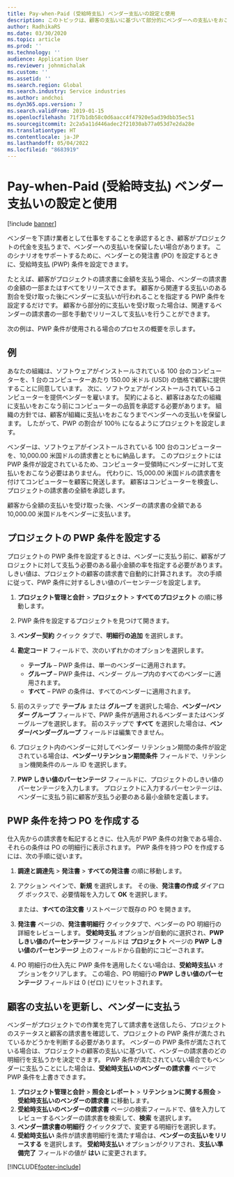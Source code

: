 ```yaml
---
title: Pay-when-Paid (受給時支払) ベンダー支払いの設定と使用
description: このトピックは、顧客の支払いに基づいて部分的にベンダーへの支払いをおこなえるように、受給時支払 (PWP) 条件を作成する方法について説明します。
author: RadhikaRS
ms.date: 03/30/2020
ms.topic: article
ms.prod: ''
ms.technology: ''
audience: Application User
ms.reviewer: johnmichalak
ms.custom: ''
ms.assetid: ''
ms.search.region: Global
ms.search.industry: Service industries
ms.author: andchoi
ms.dyn365.ops.version: 7
ms.search.validFrom: 2019-01-15
ms.openlocfilehash: 71f7b1db58c0d6aacc4f47920e5ad39dbb35ec51
ms.sourcegitcommit: 2c2a5a11d446adec2f21030ab77a053d7e2da28e
ms.translationtype: HT
ms.contentlocale: ja-JP
ms.lasthandoff: 05/04/2022
ms.locfileid: "8683919"
---
```

# <a name="set-up-and-use-pay-when-paid-vendor-payments"></a>Pay-when-Paid (受給時支払) ベンダー支払いの設定と使用

[!include [banner](../includes/banner.md)]

ベンダーを下請け業者として仕事をすることを承認するとき、顧客がプロジェクトの代金を支払うまで、ベンダーへの支払いを保留したい場合があります。 このシナリオをサポートするために、ベンダーとの発注書 (PO) を設定するときに、受給時支払 (PWP) 条件を設定できます。

たとえば、顧客がプロジェクトの請求書に金額を支払う場合、ベンダーの請求書の金額の一部またはすべてをリリースできます。 顧客から関連する支払いのある割合を受け取った後にベンダーに支払いが行われることを指定する PWP 条件を設定するだけです。 顧客から部分的に支払いを受け取った場合は、関連するベンダーの請求書の一部を手動でリリースして支払いを行うことができます。

次の例は、PWP 条件が使用される場合のプロセスの概要を示します。

## <a name="example"></a>例

あなたの組織は、ソフトウェアがインストールされている 100 台のコンピューターを、1 台のコンピューターあたり 150.00 米ドル (USD) の価格で顧客に提供することに同意しています。 次に、ソフトウェアがインストールされているコンピューターを提供ベンダーを雇います。 契約によると、顧客はあなたの組織に支払いをおこなう前にコンピューターの品質を承認する必要があります。 組織の方針では、顧客が組織に支払いをおこなうまでベンダーへの支払いを保留します。 したがって、PWP の割合が 100％ になるようにプロジェクトを設定します。

ベンダーは、ソフトウェアがインストールされている 100 台のコンピューターを、10,000.00 米国ドルの請求書とともに納品します。 このプロジェクトには PWP 条件が設定されているため、コンピューター受領時にベンダーに対して支払いをおこなう必要はありません。 代わりに、15,000.00 米国ドルの請求書を付けてコンピューターを顧客に発送します。 顧客はコンピューターを検査し、プロジェクトの請求書の全額を承認します。

顧客から全額の支払いを受け取った後、ベンダーの請求書の全額である 10,000.00 米国ドルをベンダーに支払います。

## <a name="set-up-pwp-terms-for-a-project"></a>プロジェクトの PWP 条件を設定する

プロジェクトの PWP 条件を設定するときは、ベンダーに支払う前に、顧客がプロジェクトに対して支払う必要のある最小金額の率を指定する必要があります。 しきい値は、プロジェクトの顧客の請求書で自動的に計算されます。 次の手順に従って、PWP 条件に対するしきい値のパーセンテージを設定します。

1. **プロジェクト管理と会計** \> **プロジェクト** \> **すべてのプロジェクト** の順に移動します。
2. PWP 条件を設定するプロジェクトを見つけて開きます。
3. **ベンダー契約** クイック タブで、**明細行の追加** を選択します。
3. **勘定コード** フィールドで、次のいずれかのオプションを選択します。

    - **テーブル** – PWP 条件は、単一のベンダーに適用されます。
    - **グループ** – PWP 条件は、ベンダー グループ内のすべてのベンダーに適用されます。
    - **すべて** – PWP の条件は、すべてのベンダーに適用されます。

4. 前のステップで **テーブル** または **グループ** を選択した場合、**ベンダー/ベンダー グループ** フィールドで、PWP 条件が適用されるベンダーまたはベンダーグループを選択します。 前のステップで **すべて** を選択した場合は、**ベンダー/ベンダーグループ** フィールドは編集できません。
5. プロジェクト内のベンダーに対してベンダー リテンション期間の条件が設定されている場合は、**ベンダーリテンション期間条件** フィールドで、リテンション機関条件のルール ID を選択します。
6. **PWP しきい値のパーセンテージ** フィールドに、プロジェクトのしきい値のパーセンテージを入力します。 プロジェクトに入力するパーセンテージは、ベンダーに支払う前に顧客が支払う必要のある最小金額を定義します。

## <a name="create-a-po-that-has-pwp-terms"></a>PWP 条件を持つ PO を作成する

仕入先からの請求書を転記するときに、仕入先が PWP 条件の対象である場合、それらの条件は PO の明細行に表示されます。 PWP 条件を持つ PO を作成するには、次の手順に従います。

1. **調達と調達先** \> **発注書** \> **すべての発注書** の順に移動します。
2. アクション ペインで、**新規** を選択します。 その後、**発注書の作成** ダイアログ ボックスで、必要情報を入力して **OK** を選択します。

    または、**すべての注文書** リストページで既存の PO を開きます。

4. **発注書** ページの、**発注書明細行** クイックタブで、ベンダーの PO 明細行の詳細をレビューします。 **受給時支払** オプションが自動的に選択され、**PWP しきい値のパーセンテージ** フィールドは **プロジェクト** ページの **PWP しきい値のパーセンテージ** 上のフィールドから自動的にコピーされます。
6. PO 明細行の仕入先に PWP 条件を適用したくない場合は、**受給時支払い** オプションをクリアします。 この場合、PO 明細行の **PWP しきい値のパーセンテージ** フィールドは 0 (ゼロ) にリセットされます。

## <a name="update-a-customer-payment-and-pay-the-vendor"></a>顧客の支払いを更新し、ベンダーに支払う

ベンダーがプロジェクトでの作業を完了して請求書を送信したら、プロジェクトのステータスと顧客の請求書を確認して、プロジェクトの PWP 条件が満たされているかどうかを判断する必要があります。 ベンダーの PWP 条件が満たされている場合は、プロジェクトの顧客の支払いに基づいて、ベンダーの請求書のどの明細行を支払うかを決定できます。 PWP 条件が満たされていない場合でもベンダーに支払うことにした場合は、**受給時支払いのベンダーの請求書** ページで PWP 条件を上書きできます。

1. **プロジェクト管理と会計** \> **照会とレポート** \> **リテンションに関する照会** \> **受給時支払いのベンダーの請求書** に移動します。
2. **受給時支払いのベンダーの請求書** ページの検索フィールドで、値を入力してレビューするベンダーの請求書を検索して、**検索** を選択します。
3. **ベンダー請求書の明細行** クイックタブで、変更する明細行を選択します。
4. **受給時支払い** 条件が請求書明細行を満たす場合は、**ベンダーの支払いをリリースする** を選択します。 **受給時支払い** オプションがクリアされ、**支払い準備完了** フィールドの値が **はい** に変更されます。


[!INCLUDE[footer-include](../includes/footer-banner.md)]
